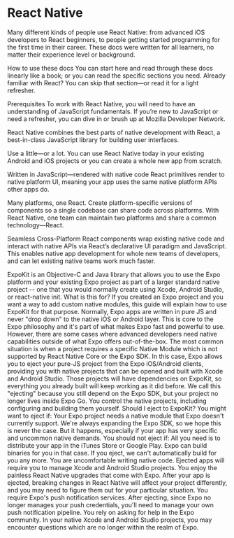 # React Native
Many different kinds of people use React Native: from advanced iOS developers to React beginners, to people getting started programming for the first time in their career. These docs were written for all learners, no matter their experience level or background.

How to use these docs You can start here and read through these docs linearly like a book; or you can read the specific sections you need. Already familiar with React? You can skip that section—or read it for a light refresher.

Prerequisites To work with React Native, you will need to have an understanding of JavaScript fundamentals. If you’re new to JavaScript or need a refresher, you can dive in or brush up at Mozilla Developer Network.

React Native combines the best parts of native development with React, a best-in-class JavaScript library for building user interfaces.

Use a little—or a lot. You can use React Native today in your existing Android and iOS projects or you can create a whole new app from scratch.

Written in JavaScript—rendered with native code React primitives render to native platform UI, meaning your app uses the same native platform APIs other apps do.

Many platforms, one React. Create platform-specific versions of components so a single codebase can share code across platforms. With React Native, one team can maintain two platforms and share a common technology—React.

Seamless Cross-Platform React components wrap existing native code and interact with native APIs via React’s declarative UI paradigm and JavaScript. This enables native app development for whole new teams of developers, and can let existing native teams work much faster.

ExpoKit is an Objective-C and Java library that allows you to use the Expo platform and your existing Expo project as part of a larger standard native project -- one that you would normally create using Xcode, Android Studio, or react-native init. What is this for? If you created an Expo project and you want a way to add custom native modules, this guide will explain how to use ExpoKit for that purpose. Normally, Expo apps are written in pure JS and never "drop down" to the native iOS or Android layer. This is core to the Expo philosophy and it's part of what makes Expo fast and powerful to use. However, there are some cases where advanced developers need native capabilities outside of what Expo offers out-of-the-box. The most common situation is when a project requires a specific Native Module which is not supported by React Native Core or the Expo SDK. In this case, Expo allows you to eject your pure-JS project from the Expo iOS/Android clients, providing you with native projects that can be opened and built with Xcode and Android Studio. Those projects will have dependencies on ExpoKit, so everything you already built will keep working as it did before. We call this "ejecting" because you still depend on the Expo SDK, but your project no longer lives inside Expo Go. You control the native projects, including configuring and building them yourself. Should I eject to ExpoKit? You might want to eject if: Your Expo project needs a native module that Expo doesn't currently support. We're always expanding the Expo SDK, so we hope this is never the case. But it happens, especially if your app has very specific and uncommon native demands. You should not eject if: All you need is to distribute your app in the iTunes Store or Google Play. Expo can build binaries for you in that case. If you eject, we can't automatically build for you any more. You are uncomfortable writing native code. Ejected apps will require you to manage Xcode and Android Studio projects. You enjoy the painless React Native upgrades that come with Expo. After your app is ejected, breaking changes in React Native will affect your project differently, and you may need to figure them out for your particular situation. You require Expo's push notification services. After ejecting, since Expo no longer manages your push credentials, you'll need to manage your own push notification pipeline. You rely on asking for help in the Expo community. In your native Xcode and Android Studio projects, you may encounter questions which are no longer within the realm of Expo.